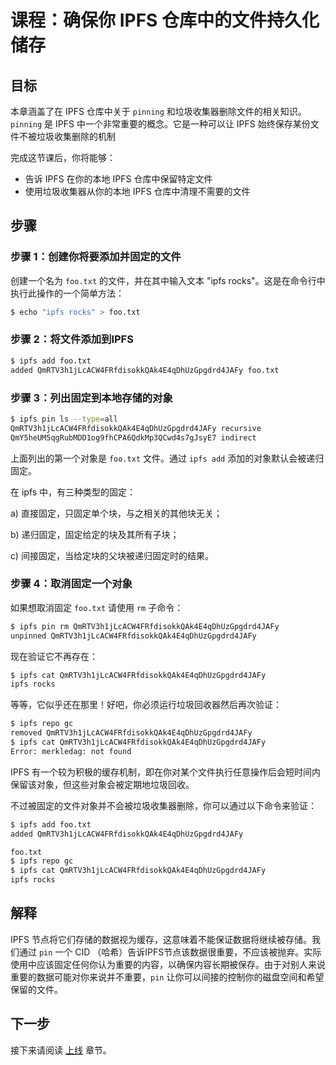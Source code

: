# 课程：确保你 IPFS 仓库中的文件持久化储存

## 目标

本章涵盖了在 IPFS 仓库中关于 `pinning` 和垃圾收集器删除文件的相关知识。`pinning` 是 IPFS 中一个非常重要的概念。它是一种可以让 IPFS 始终保存某份文件不被垃圾收集删除的机制

完成这节课后，你将能够：
* 告诉 IPFS 在你的本地 IPFS 仓库中保留特定文件
* 使用垃圾收集器从你的本地 IPFS 仓库中清理不需要的文件

## 步骤

### 步骤 1：创建你将要添加并固定的文件

创建一个名为 `foo.txt` 的文件，并在其中输入文本 "ipfs rocks"。这是在命令行中执行此操作的一个简单方法：

```sh
$ echo "ipfs rocks" > foo.txt
```

### 步骤 2：将文件添加到IPFS

```sh
$ ipfs add foo.txt
added QmRTV3h1jLcACW4FRfdisokkQAk4E4qDhUzGpgdrd4JAFy foo.txt
```

### 步骤 3：列出固定到本地存储的对象

```sh
$ ipfs pin ls --type=all
QmRTV3h1jLcACW4FRfdisokkQAk4E4qDhUzGpgdrd4JAFy recursive
QmY5heUM5qgRubMDD1og9fhCPA6QdkMp3QCwd4s7gJsyE7 indirect
```

上面列出的第一个对象是 `foo.txt` 文件。通过 `ipfs add` 添加的对象默认会被递归固定。

在 ipfs 中，有三种类型的固定：

a) 直接固定，只固定单个块，与之相关的其他块无关；

b) 递归固定，固定给定的块及其所有子块；

c) 间接固定，当给定块的父块被递归固定时的结果。

### 步骤 4：取消固定一个对象

如果想取消固定 `foo.txt` 请使用 `rm` 子命令：

```sh
$ ipfs pin rm QmRTV3h1jLcACW4FRfdisokkQAk4E4qDhUzGpgdrd4JAFy
unpinned QmRTV3h1jLcACW4FRfdisokkQAk4E4qDhUzGpgdrd4JAFy
```

现在验证它不再存在：

```sh
$ ipfs cat QmRTV3h1jLcACW4FRfdisokkQAk4E4qDhUzGpgdrd4JAFy
ipfs rocks
```

等等，它似乎还在那里！好吧，你必须运行垃圾回收器然后再次验证：

```sh
$ ipfs repo gc
removed QmRTV3h1jLcACW4FRfdisokkQAk4E4qDhUzGpgdrd4JAFy
$ ipfs cat QmRTV3h1jLcACW4FRfdisokkQAk4E4qDhUzGpgdrd4JAFy
Error: merkledag: not found
```

IPFS 有一个较为积极的缓存机制，即在你对某个文件执行任意操作后会短时间内保留该对象，但这些对象会被定期地垃圾回收。

不过被固定的文件对象并不会被垃圾收集器删除，你可以通过以下命令来验证：

```sh
$ ipfs add foo.txt
added QmRTV3h1jLcACW4FRfdisokkQAk4E4qDhUzGpgdrd4JAFy

foo.txt
$ ipfs repo gc
$ ipfs cat QmRTV3h1jLcACW4FRfdisokkQAk4E4qDhUzGpgdrd4JAFy
ipfs rocks
```

## 解释

IPFS 节点将它们存储的数据视为缓存，这意味着不能保证数据将继续被存储。我们通过 `pin` 一个 CID （哈希）告诉IPFS节点该数据很重要，不应该被抛弃。实际使用中应该固定任何你认为重要的内容，以确保内容长期被保存。由于对别人来说重要的数据可能对你来说并不重要，`pin` 让你可以间接的控制你的磁盘空间和希望保留的文件。

## 下一步
接下来请阅读 [上线](../../going-online/README.md) 章节。
